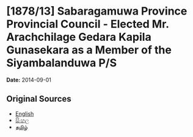 # [1878/13] Sabaragamuwa Province Provincial Council - Elected Mr. Arachchilage Gedara Kapila Gunasekara as a Member of the Siyambalanduwa P/S

**Date:** 2014-09-01

## Original Sources

- [English](https://documents.gov.lk/view/extra-gazettes/2014/9/1878-13_E.pdf)
- [සිංහල](https://documents.gov.lk/view/extra-gazettes/2014/9/1878-13_S.pdf)
- [தமிழ்](https://documents.gov.lk/view/extra-gazettes/2014/9/1878-13_T.pdf)
